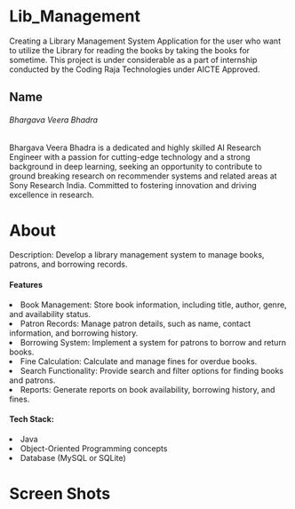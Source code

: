 # Lib_Management
Creating a Library Management System Application for the user who want to utilize the Library for reading the books by taking the books for sometime. This project is under considerable as a part of internship conducted by the Coding Raja Technologies  under AICTE Approved.
<h2>Name  </h2> <h6>Bhargava Veera Bhadra</h6> 

<p>Bhargava Veera Bhadra is a dedicated and highly skilled AI Research Engineer with a passion for cutting-edge technology and a strong background in deep learning, seeking an opportunity to contribute to ground breaking research on recommender systems and related areas at Sony Research India. Committed to fostering innovation and driving excellence in research.</p>

<h1>About</h1>
<p>Description: Develop a library management system to manage books, patrons, and borrowing records.</p>

<h4>Features</h4>

<li>Book Management: Store book information, including title, author, genre, and availability status.</li>
<li>Patron Records: Manage patron details, such as name, contact information, and borrowing history.</li>
<li>Borrowing System: Implement a system for patrons to borrow and return books.</li>
<li>Fine Calculation: Calculate and manage fines for overdue books.</li>
<li>Search Functionality: Provide search and filter options for finding books and patrons.</li>
<li>Reports: Generate reports on book availability, borrowing history, and fines.</li>

<h4>Tech Stack:</h4>

<li>Java</li>
<li>Object-Oriented Programming concepts</li>
<li>Database (MySQL or SQLite)</li>

<h1>Screen Shots</h1>
